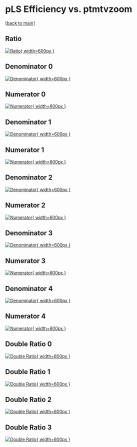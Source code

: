 # pLS Efficiency vs. ptmtvzoom

[[back to main](./)]



## Ratio

[![Ratio](../mtv/var/pLS_vtr_211_-1_eff_ptmtvzoom.png){ width=600px }](../mtv/var/pLS_vtr_211_-1_eff_ptmtvzoom.pdf)

## Denominator 0

[![Denominator](../mtv/den/pLS_vtr_211_-1_eff_ptmtvzoom_den0.png){ width=600px }](../mtv/den/pLS_vtr_211_-1_eff_ptmtvzoom_den0.pdf)

## Numerator 0

[![Numerator](../mtv/num/pLS_vtr_211_-1_eff_ptmtvzoom_num0.png){ width=600px }](../mtv/num/pLS_vtr_211_-1_eff_ptmtvzoom_num0.pdf)

## Denominator 1

[![Denominator](../mtv/den/pLS_vtr_211_-1_eff_ptmtvzoom_den1.png){ width=600px }](../mtv/den/pLS_vtr_211_-1_eff_ptmtvzoom_den1.pdf)

## Numerator 1

[![Numerator](../mtv/num/pLS_vtr_211_-1_eff_ptmtvzoom_num1.png){ width=600px }](../mtv/num/pLS_vtr_211_-1_eff_ptmtvzoom_num1.pdf)

## Denominator 2

[![Denominator](../mtv/den/pLS_vtr_211_-1_eff_ptmtvzoom_den2.png){ width=600px }](../mtv/den/pLS_vtr_211_-1_eff_ptmtvzoom_den2.pdf)

## Numerator 2

[![Numerator](../mtv/num/pLS_vtr_211_-1_eff_ptmtvzoom_num2.png){ width=600px }](../mtv/num/pLS_vtr_211_-1_eff_ptmtvzoom_num2.pdf)

## Denominator 3

[![Denominator](../mtv/den/pLS_vtr_211_-1_eff_ptmtvzoom_den3.png){ width=600px }](../mtv/den/pLS_vtr_211_-1_eff_ptmtvzoom_den3.pdf)

## Numerator 3

[![Numerator](../mtv/num/pLS_vtr_211_-1_eff_ptmtvzoom_num3.png){ width=600px }](../mtv/num/pLS_vtr_211_-1_eff_ptmtvzoom_num3.pdf)

## Denominator 4

[![Denominator](../mtv/den/pLS_vtr_211_-1_eff_ptmtvzoom_den4.png){ width=600px }](../mtv/den/pLS_vtr_211_-1_eff_ptmtvzoom_den4.pdf)

## Numerator 4

[![Numerator](../mtv/num/pLS_vtr_211_-1_eff_ptmtvzoom_num4.png){ width=600px }](../mtv/num/pLS_vtr_211_-1_eff_ptmtvzoom_num4.pdf)

## Double Ratio 0

[![Double Ratio](../mtv/ratio/pLS_vtr_211_-1_eff_ptmtvzoom_ratio0.png){ width=600px }](../mtv/ratio/pLS_vtr_211_-1_eff_ptmtvzoom_ratio0.pdf)

## Double Ratio 1

[![Double Ratio](../mtv/ratio/pLS_vtr_211_-1_eff_ptmtvzoom_ratio1.png){ width=600px }](../mtv/ratio/pLS_vtr_211_-1_eff_ptmtvzoom_ratio1.pdf)

## Double Ratio 2

[![Double Ratio](../mtv/ratio/pLS_vtr_211_-1_eff_ptmtvzoom_ratio2.png){ width=600px }](../mtv/ratio/pLS_vtr_211_-1_eff_ptmtvzoom_ratio2.pdf)

## Double Ratio 3

[![Double Ratio](../mtv/ratio/pLS_vtr_211_-1_eff_ptmtvzoom_ratio3.png){ width=600px }](../mtv/ratio/pLS_vtr_211_-1_eff_ptmtvzoom_ratio3.pdf)

